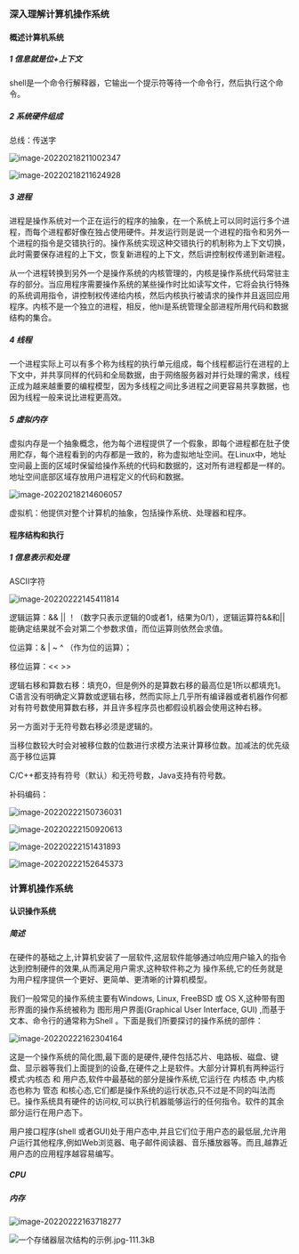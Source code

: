 ### 深入理解计算机操作系统

#### 概述计算机系统

##### 1 信息就是位+上下文

shell是一个命令行解释器，它输出一个提示符等待一个命令行，然后执行这个命令。

##### 2 系统硬件组成

总线：传送字

![image-20220218211002347](C:\Users\001\AppData\Roaming\Typora\typora-user-images\image-20220218211002347.png)

![image-20220218211624928](C:\Users\001\AppData\Roaming\Typora\typora-user-images\image-20220218211624928.png)

##### 3 进程

进程是操作系统对一个正在运行的程序的抽象，在一个系统上可以同时运行多个进程，而每个进程都好像在独占使用硬件。并发运行则是说一个进程的指令和另外一个进程的指令是交错执行的。操作系统实现这种交错执行的机制称为上下文切换，此时需要保存进程的上下文，恢复新进程的上下文，然后讲控制权传递到新进程。

从一个进程转换到另外一个是操作系统的内核管理的，内核是操作系统代码常驻主存的部分。当应用程序需要操作系统的某些操作时比如读写文件，它将会执行特殊的系统调用指令，讲控制权传递给内核，然后内核执行被请求的操作并且返回应用程序。内核不是一个独立的进程，相反，他hi是系统管理全部进程所用代码和数据结构的集合。

##### 4 线程

一个进程实际上可以有多个称为线程的执行单元组成，每个线程都运行在进程的上下文中，并共享同样的代码和全局数据，由于网络服务器对并行处理的需求，线程正成为越来越重要的编程模型，因为多线程之间比多进程之间更容易共享数据，也因为线程一般来说比进程更高效。

##### 5 虚拟内存

虚拟内存是一个抽象概念，他为每个进程提供了一个假象，即每个进程都在肚子使用贮存，每个进程看到的内存都是一致的，称为虚拟地址空间。在Linux中，地址空间最上面的区域时保留给操作系统的代码和数据的，这对所有进程都是一样的。地址空间底部区域存放用户进程定义的代码和数据。

![image-20220218214606057](C:\Users\001\AppData\Roaming\Typora\typora-user-images\image-20220218214606057.png)

虚拟机：他提供对整个计算机的抽象，包括操作系统、处理器和程序。

#### 程序结构和执行

##### 1 信息表示和处理

ASCII字符

![image-20220222145411814](C:\Users\001\AppData\Roaming\Typora\typora-user-images\image-20220222145411814.png)

逻辑运算：&&  ||  ！（数字只表示逻辑的0或者1，结果为0/1），逻辑运算符&&和||能确定结果就不会对第二个参数求值，而位运算则依然会求值。

位运算：&  |  ~  ^  （作为位的运算）；

移位运算：<<  >>

逻辑右移和算数右移：填充0，但是例外的是算数右移的最高位是1所以都填充1。C语言没有明确定义算数或逻辑右移，然而实际上几乎所有编译器或者机器作何都对有符号数使用算数右移，并且许多程序员也都假设机器会使用这种右移。

另一方面对于无符号数右移必须是逻辑的。

当移位数较大时会对被移位数的位数进行求模方法来计算移位数。加减法的优先级高于移位运算

C/C++都支持有符号（默认）和无符号数，Java支持有符号数。

补码编码：

![image-20220222150736031](C:\Users\001\AppData\Roaming\Typora\typora-user-images\image-20220222150736031.png)

![image-20220222150920613](C:\Users\001\AppData\Roaming\Typora\typora-user-images\image-20220222150920613.png)

![image-20220222151431893](C:\Users\001\AppData\Roaming\Typora\typora-user-images\image-20220222151431893.png)

![image-20220222152645373](C:\Users\001\AppData\Roaming\Typora\typora-user-images\image-20220222152645373.png)

### 计算机操作系统

#### 认识操作系统

##### 简述

在硬件的基础之上,计算机安装了一层软件,这层软件能够通过响应用户输入的指令达到控制硬件的效果,从而满足用户需求,这种软件称之为 操作系统,它的任务就是为用户程序提供一个更好、更简单、更清晰的计算机模型。

我们一般常见的操作系统主要有Windows, Linux, FreeBSD 或 OS X,这种带有图形界面的操作系统被称为 图形用户界面(Graphical User Interface, GUI) ,而基于文本、命令行的通常称为Shell 。下面是我们所要探讨的操作系统的部件：

![image-20220222162304164](C:\Users\001\AppData\Roaming\Typora\typora-user-images\image-20220222162304164.png)

这是一个操作系统的简化图,最下面的是硬件,硬件包括芯片、电路板、磁盘、键盘、显示器等我们上面提到的设备,在硬件之上是软件。大部分计算机有两种运行模式:内核态 和 用户态,软件中最基础的部分是操作系统,它运行在 内核态 中,内核态也称为 管态 和核心态,它们都是操作系统的运行状态,只不过是不同的叫法而已。操作系统具有硬件的访问权,可以执行机器能够运行的任何指令。软件的其余部分运行在用户态下。

用户接口程序(shell 或者GUI)处于用户态中,并且它们位于用户态的最低层,允许用户运行其他程序,例如Web浏览器、电子邮件阅读器、音乐播放器等。而且,越靠近用户态的应用程序越容易编写。

##### CPU



##### 内存



![image-20220222163718277](C:\Users\001\AppData\Roaming\Typora\typora-user-images\image-20220222163718277.png)

![一个存储器层次结构的示例.jpg-111.3kB](https://images2017.cnblogs.com/blog/918357/201711/918357-20171108185206919-965641420.jpg)
